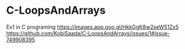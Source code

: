 # C-LoopsAndArrays
Ex1 in C programing 
https://images.app.goo.gl/HkkGgK8w2seW51Zx5
https://github.com/KobiSaada/C-LoopsAndArrays/issues/1#issue-749908395
